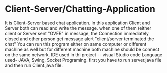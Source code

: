 # Client-Server/Chatting-Application
It is Client-Server based chat application.
In this application Client and Server both can read and write the message.
when one of them (either client or Server sent "OVER" in message, the Connection immediately closed and other person get message alert "client/server terminated the chat"
You can run this program either on same computer or different machine as well but for different machine both machine should be connect on the same network.
IDE used in thi project -- visual Studio code
Language used- JAVA, Swing, Socket Programing.
first you have to run server.java file and then run Client.java file.
